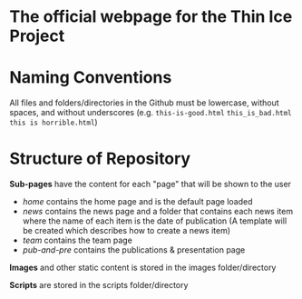 # The official webpage for the Thin Ice Project

Naming Conventions
==================

All files and folders/directories in the Github must be lowercase, without spaces, and without underscores (e.g. `this-is-good.html` `this_is_bad.html` `this is horrible.html`)

Structure of Repository
====================

**Sub-pages** have the content for each "page" that will be shown to the user
- *home* contains the home page and is the default page loaded
- *news* contains the news page and a folder that contains each news item where the name of each item is the date of publication (A template will be created which describes how to create a news item)
- *team* contains the team page
- *pub-and-pre* contains the publications & presentation page

**Images** and other static content is stored in the images folder/directory

**Scripts** are stored in the scripts folder/directory